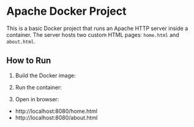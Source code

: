 # Apache Docker Project

This is a basic Docker project that runs an Apache HTTP server inside a container. The server hosts two custom HTML pages: `home.html` and `about.html`.

## How to Run

1. Build the Docker image:

2. Run the container:

3. Open in browser:
- http://localhost:8080/home.html
- http://localhost:8080/about.html

